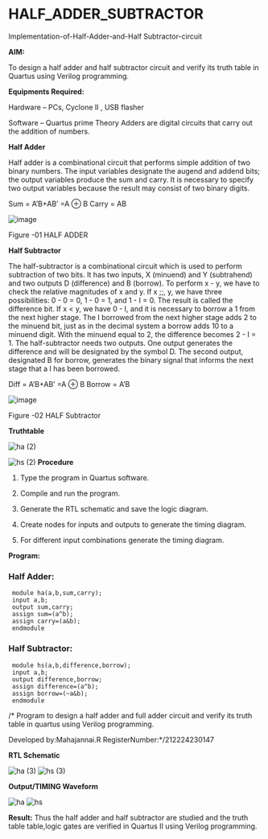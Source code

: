# HALF_ADDER_SUBTRACTOR

Implementation-of-Half-Adder-and-Half Subtractor-circuit

**AIM:**

To design a half adder and half subtractor circuit and verify its truth table in Quartus using Verilog programming.

**Equipments Required:**

Hardware – PCs, Cyclone II , USB flasher 

Software – Quartus prime Theory Adders are digital circuits that carry out the addition of numbers.

**Half Adder**

Half adder is a combinational circuit that performs simple addition of two binary numbers. The input variables designate the augend and addend bits; the output variables produce the sum and carry. It is necessary to specify two output variables because the result may consist of two binary digits.

Sum = A’B+AB’ =A ⊕ B Carry = AB

![image](https://github.com/naavaneetha/HALF_ADDER_SUBTRACTOR/assets/154305477/bd4a0b2c-cdbc-4184-ab08-81578f121e1f)

Figure -01 HALF ADDER

**Half Subtractor**

The half-subtractor is a combinational circuit which is used to perform subtraction of two bits. It has two inputs, X (minuend) and Y (subtrahend) and two outputs D (difference) and B (borrow). To perform x - y, we have to check the relative magnitudes of x and y. If x ;;, y, we have three possibilities: 0 - 0 = 0, 1 - 0 = 1, and 1 - I = 0. The result is called the difference bit. If x < y, we have 0 - I, and it is necessary to borrow a 1 from the next higher stage. The I borrowed from the next higher stage adds 2 to the minuend bit, just as in the decimal system a borrow adds 10 to a minuend digit. With the minuend equal to 2, the difference becomes 2 - I = 1. The half-subtractor needs two outputs. One output generates the difference and will be designated by the symbol D. The second output, designated B for borrow, generates the binary signal that informs the next stage that a I has been borrowed. 

Diff = A’B+AB’ =A ⊕ B
Borrow = A’B

 ![image](https://github.com/naavaneetha/HALF_ADDER_SUBTRACTOR/assets/154305477/d76b099c-513f-4e7c-843a-e2fd028a531a)

Figure -02 HALF Subtractor

**Truthtable**

![ha (2)](https://github.com/user-attachments/assets/d58074b4-45c8-4535-9f2d-7f923d687316)

![hs (2)](https://github.com/user-attachments/assets/3e34a9d5-7239-4c60-b0f4-50d2ba7f7e48)
**Procedure**

1.	Type the program in Quartus software.

2.	Compile and run the program.

3.	Generate the RTL schematic and save the logic diagram.

4.	Create nodes for inputs and outputs to generate the timing diagram.

5.	For different input combinations generate the timing diagram.


**Program:**

### Half Adder:
```
 module ha(a,b,sum,carry);
 input a,b;
 output sum,carry;
 assign sum=(a^b);
 assign carry=(a&b);
 endmodule
```

### Half Subtractor:
```
 module hs(a,b,difference,borrow);
 input a,b;
 output difference,borrow;
 assign difference=(a^b);
 assign borrow=(~a&b);
 endmodule
```

/* Program to design a half adder and full adder circuit and verify its truth table in quartus using Verilog programming.

Developed by:Mahajannai.R RegisterNumber:*/212224230147

**RTL Schematic**

 ![ha (3)](https://github.com/user-attachments/assets/99ab04ad-8be7-41f0-ad68-b31c12e56d44)
 ![hs (3)](https://github.com/user-attachments/assets/3e2eb68e-333e-4b8a-8c49-9a1cc3d23efa)

**Output/TIMING Waveform**

![ha](https://github.com/user-attachments/assets/20919a2b-e12a-4708-b502-8f8853644047)
![hs](https://github.com/user-attachments/assets/bf1c0504-e7fc-4d70-aa46-5081adc98c5a)


**Result:**
Thus the half adder and half subtractor are studied and the truth table table,logic gates are verified in Quartus II using Verilog programming.
